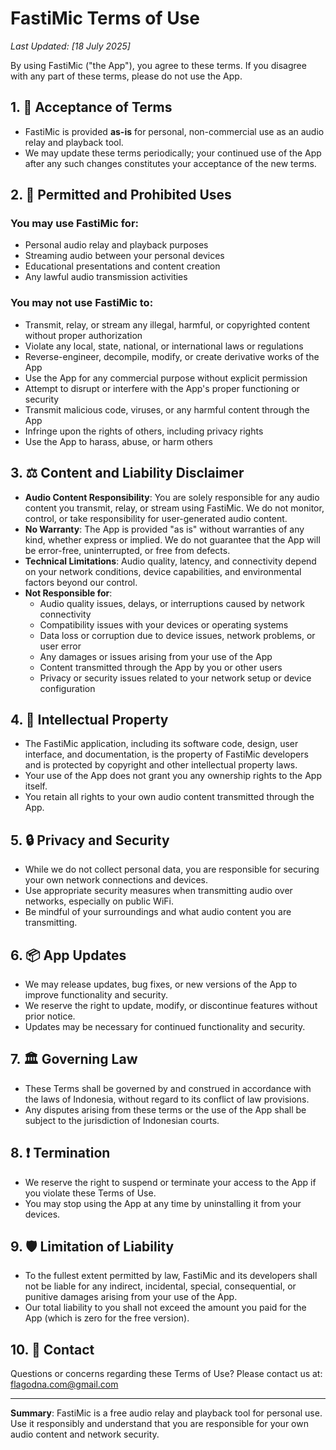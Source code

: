 # FastiMic Terms of Use

_Last Updated: [18 July 2025]_

By using FastiMic ("the App"), you agree to these terms. If you disagree with any part of these terms, please do not use the App.

## 1. 📜 Acceptance of Terms

- FastiMic is provided **as-is** for personal, non-commercial use as an audio relay and playback tool.
- We may update these terms periodically; your continued use of the App after any such changes constitutes your acceptance of the new terms.

## 2. 🚫 Permitted and Prohibited Uses

### You may use FastiMic for:

- Personal audio relay and playback purposes
- Streaming audio between your personal devices
- Educational presentations and content creation
- Any lawful audio transmission activities

### You may **not** use FastiMic to:

- Transmit, relay, or stream any illegal, harmful, or copyrighted content without proper authorization
- Violate any local, state, national, or international laws or regulations
- Reverse-engineer, decompile, modify, or create derivative works of the App
- Use the App for any commercial purpose without explicit permission
- Attempt to disrupt or interfere with the App's proper functioning or security
- Transmit malicious code, viruses, or any harmful content through the App
- Infringe upon the rights of others, including privacy rights
- Use the App to harass, abuse, or harm others

## 3. ⚖️ Content and Liability Disclaimer

- **Audio Content Responsibility**: You are solely responsible for any audio content you transmit, relay, or stream using FastiMic. We do not monitor, control, or take responsibility for user-generated audio content.
- **No Warranty**: The App is provided "as is" without warranties of any kind, whether express or implied. We do not guarantee that the App will be error-free, uninterrupted, or free from defects.
- **Technical Limitations**: Audio quality, latency, and connectivity depend on your network conditions, device capabilities, and environmental factors beyond our control.
- **Not Responsible for**:
  - Audio quality issues, delays, or interruptions caused by network connectivity
  - Compatibility issues with your devices or operating systems
  - Data loss or corruption due to device issues, network problems, or user error
  - Any damages or issues arising from your use of the App
  - Content transmitted through the App by you or other users
  - Privacy or security issues related to your network setup or device configuration

## 4. 🧠 Intellectual Property

- The FastiMic application, including its software code, design, user interface, and documentation, is the property of FastiMic developers and is protected by copyright and other intellectual property laws.
- Your use of the App does not grant you any ownership rights to the App itself.
- You retain all rights to your own audio content transmitted through the App.

## 5. 🔒 Privacy and Security

- While we do not collect personal data, you are responsible for securing your own network connections and devices.
- Use appropriate security measures when transmitting audio over networks, especially on public WiFi.
- Be mindful of your surroundings and what audio content you are transmitting.

## 6. 📦 App Updates

- We may release updates, bug fixes, or new versions of the App to improve functionality and security.
- We reserve the right to update, modify, or discontinue features without prior notice.
- Updates may be necessary for continued functionality and security.

## 7. 🏛️ Governing Law

- These Terms shall be governed by and construed in accordance with the laws of Indonesia, without regard to its conflict of law provisions.
- Any disputes arising from these terms or the use of the App shall be subject to the jurisdiction of Indonesian courts.

## 8. ❗ Termination

- We reserve the right to suspend or terminate your access to the App if you violate these Terms of Use.
- You may stop using the App at any time by uninstalling it from your devices.

## 9. 🛡️ Limitation of Liability

- To the fullest extent permitted by law, FastiMic and its developers shall not be liable for any indirect, incidental, special, consequential, or punitive damages arising from your use of the App.
- Our total liability to you shall not exceed the amount you paid for the App (which is zero for the free version).

## 10. 📩 Contact

Questions or concerns regarding these Terms of Use? Please contact us at: [flagodna.com@gmail.com](mailto:flagodna.com@gmail.com)

---

**Summary**: FastiMic is a free audio relay and playback tool for personal use. Use it responsibly and understand that you are responsible for your own audio content and network security.
